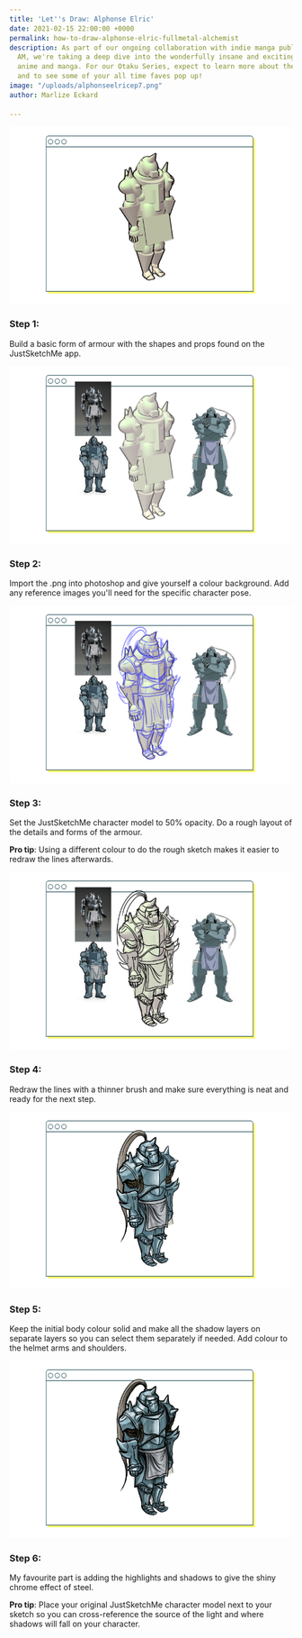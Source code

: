 ```yaml
---
title: 'Let''s Draw: Alphonse Elric'
date: 2021-02-15 22:00:00 +0000
permalink: how-to-draw-alphonse-elric-fullmetal-alchemist
description: As part of our ongoing collaboration with indie manga publisher Saturday
  AM, we're taking a deep dive into the wonderfully insane and exciting worlds of
  anime and manga. For our Otaku Series, expect to learn more about these genre powerhouses
  and to see some of your all time faves pop up!
image: "/uploads/alphonseelricep7.png"
author: Marlize Eckard

---
```

![](/uploads/15.png)

### **Step 1**: 

Build a basic form of armour with the shapes and props found on the JustSketchMe app.

![](/uploads/16.png)

### **Step 2:** 

Import the .png into photoshop and give yourself a colour background. Add any reference images you'll need for the specific character pose.

![](/uploads/17.png)

### **Step 3**: 

Set the JustSketchMe character model to 50% opacity. Do a rough layout of the details and forms of the armour. 

**Pro tip**: Using a different colour to do the rough sketch makes it easier to redraw the lines afterwards.

![](/uploads/18.png)

### **Step 4**: 

Redraw the lines with a thinner brush and make sure everything is neat and ready for the next step.

![](/uploads/19.png)

### **Step 5**: 

Keep the initial body colour solid and make all the shadow layers on separate layers so you can select them separately if needed. Add colour to the helmet arms and shoulders.

![](/uploads/20-1.png)

### **Step 6**:

My favourite part is adding the highlights and shadows to give the shiny chrome effect of steel. 

**Pro tip**: Place your original JustSketchMe character model next to your sketch so you can cross-reference the source of the light and where shadows will fall on your character.